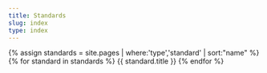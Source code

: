 ```yaml
---
title: Standards
slug: index
type: index
---
```


{% assign standards = site.pages | where:'type','standard' | sort:"name" %}
{% for standard in standards %}
{{ standard.title }}
{% endfor %}
